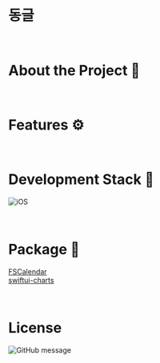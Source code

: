 # 동글



<br/>


# About the Project :art:



<br/>

# Features ⚙️

<br/>

# Development Stack :hammer:
![iOS](https://img.shields.io/badge/Swift-iOS-51a9e8?logo=Swift)

<br/>

# Package 🧰

[FSCalendar](https://github.com/WenchaoD/FSCalendar)      
[swiftui-charts](https://github.com/spacenation/swiftui-charts)

<br/>

# License

![GitHub message](https://img.shields.io/apm/l/vim-mode)
